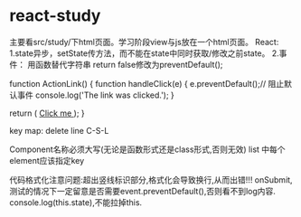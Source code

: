 
# react-study

主要看src/study/下html页面。学习阶段view与js放在一个html页面。
React:
1.state异步，setState传方法，而不能在state中同时获取/修改之前state。
2.事件：
用函数替代字符串
return false修改为preventDefault();

function ActionLink() {
  function handleClick(e) {
    e.preventDefault();// 阻止默认事件
    console.log('The link was clicked.');
  }

  return (
    <a href="#" onClick={handleClick}>
      Click me
    </a>
  );
}


key map:
delete line C-S-L


Component名称必须大写(无论是函数形式还是class形式,否则无效)
list 中每个element应该指定key

代码格式化注意问题:超出竖线标识部分,格式化会导致换行,从而出错!!!
onSubmit,测试的情况下一定留意是否需要event.preventDefault(),否则看不到log内容.
console.log(this.state),不能拉掉this.


